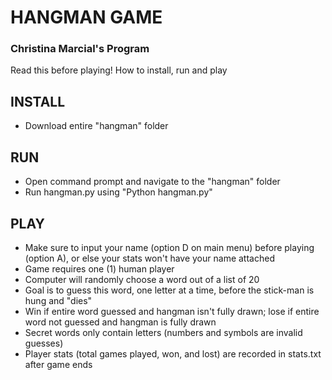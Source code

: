 # HANGMAN GAME
### Christina Marcial's Program
Read this before playing! How to install, run and play

## INSTALL
- Download entire "hangman" folder

## RUN
- Open command prompt and navigate to the "hangman" folder
- Run hangman.py using "Python hangman.py"

## PLAY
- Make sure to input your name (option D on main menu) before playing (option A), or else your stats won't have your name attached
- Game requires one (1) human player
- Computer will randomly choose a word out of a list of 20
- Goal is to guess this word, one letter at a time, before the stick-man is hung and "dies"
- Win if entire word guessed and hangman isn't fully drawn; lose if entire word not guessed and hangman is fully drawn
- Secret words only contain letters (numbers and symbols are invalid guesses)
- Player stats (total games played, won, and lost) are recorded in stats.txt after game ends